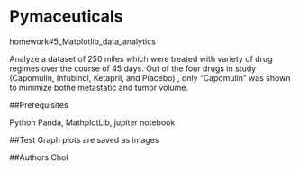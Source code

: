 # Pymaceuticals
homework#5_Matplotlib_data_analytics

Analyze a dataset of 250 miles which were treated with variety of drug regimes over the course of 45 days. Out of the four drugs in study (Capomulin, Infubinol, Ketapril, and Placebo) , only “Capomulin” was shown to minimize bothe metastatic and tumor volume.

##Prerequisites

Python Panda, MathplotLib, jupiter notebook

##Test
Graph plots are saved as images 

##Authors
Chol

